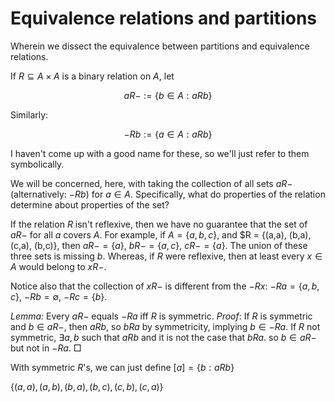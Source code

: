 # Equivalence relations and partitions

Wherein we dissect the equivalence between partitions and equivalence relations.

If $R \subseteq A \times A$ is a binary relation on $A$, let

$$aR- := \{b \in A : aRb\}$$

Similarly:

$$-Rb := \{a \in A : aRb\}$$

I haven't come up with a good name for these, so we'll just refer to them symbolically.

We will be concerned, here, with taking the collection of all sets $aR-$ (alternatively: $-Rb$) for $a \in A$. Specifically, what do properties of the relation determine about properties of the set?

If the relation $R$ isn't reflexive, then we have no guarantee that the set of $aR-$ for all $a$ covers $A$. For example, if $A = \{a,b,c\}$, and $R = \{(a,a), (b,a), (c,a), (b,c)\}, then $aR- = \{a\}$, $bR- = \{a, c\}$, $cR- = \{a\}$. The union of these three sets is missing $b$. Whereas, if $R$ were reflexive, then at least every $x \in A$ would belong to $xR-$.

Notice also that the collection of $xR-$ is different from the $-Rx$: $-Ra = \{a,b,c\}$, $-Rb = \emptyset$, $-Rc = \{b\}$.

*Lemma:* Every $aR-$ equals $-Ra$ iff $R$ is symmetric.
*Proof*: If $R$ is symmetric and $b \in aR-$, then $aRb$, so $bRa$ by symmetricity, implying $b \in -Ra$. If $R$ not symmetric, $\exists a, b$ such that $aRb$ and it is not the case that $bRa$. so $b \in aR-$ but not in $-Ra$. $\Box$

With symmetric $R$'s, we can just define $[a] = \{b : aRb\}$

$\{(a,a), (a,b), (b,a), (b,c), (c,b), (c,a)\}$
